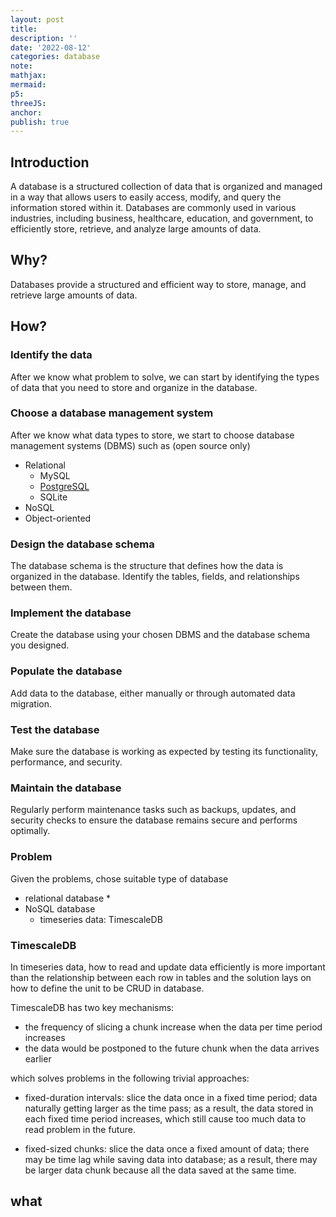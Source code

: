 ```yaml
---
layout: post
title:
description: ''
date: '2022-08-12'
categories: database
note:
mathjax:
mermaid:
p5:
threeJS:
anchor:
publish: true
---
```


## Introduction

A database is a structured collection of data that is organized and managed in a way that allows users to easily access, modify, and query the information stored within it. Databases are commonly used in various industries, including business, healthcare, education, and government, to efficiently store, retrieve, and analyze large amounts of data. 

## Why?

Databases provide a structured and efficient way to store, manage, and retrieve large amounts of data.

## How?

### Identify the data

After we know what problem to solve, we can start by identifying the types of data that you need to store and organize in the database.

### Choose a database management system

After we know what data types to store, we start to choose database management systems (DBMS) such as (open source only)

* Relational
  * MySQL
  * [PostgreSQL]({{site.baseurl}}/pg/2022/12/30/postgresql.html)
  * SQLite
* NoSQL
* Object-oriented

### Design the database schema

The database schema is the structure that defines how the data is organized in the database. Identify the tables, fields, and relationships between them.

### Implement the database

Create the database using your chosen DBMS and the database schema you designed.

### Populate the database

Add data to the database, either manually or through automated data migration.

### Test the database

Make sure the database is working as expected by testing its functionality, performance, and security.

### Maintain the database

Regularly perform maintenance tasks such as backups, updates, and security checks to ensure the database remains secure and performs optimally.

### Problem

Given the problems, chose suitable type of database

* relational database
  * 
* NoSQL database
  * timeseries data: TimescaleDB

### TimescaleDB

In timeseries data, how to read and update data efficiently is more important than the relationship between each row in tables and the solution lays on how to define the unit to be CRUD in database.

TimescaleDB has two key mechanisms:

* the frequency of slicing a chunk increase when the data per time period increases
* the data would be postponed to the future chunk when the data arrives earlier

which solves problems in the following trivial approaches:

* fixed-duration intervals: slice the data once in a fixed time period; data naturally getting larger as the time pass; as a result, the data stored in each fixed time period increases, which still cause too much data to read problem in the future.

* fixed-sized chunks: slice the data once a fixed amount of data; there may be time lag while saving data into database; as a result, there may be larger data chunk because all the data saved at the same time.

## what


